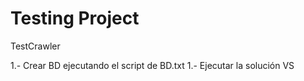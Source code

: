 Testing Project
======

TestCrawler

1.- Crear BD ejecutando el script de BD.txt
1.- Ejecutar la solución VS

